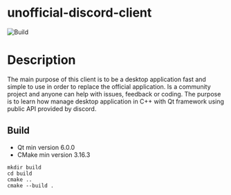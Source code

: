 # unofficial-discord-client

![Build](https://github.com/Coding-Bunker/unofficial-discord-client/workflows/Build/badge.svg)

# Description

The main purpose of this client is to be a desktop application fast and simple to use in order to replace the official application. Is a community project and anyone can help with issues, feedback or coding. The purpose is to learn how manage desktop application in C++ with Qt framework using public API provided by discord.


## Build

- Qt min version 6.0.0
- CMake min version 3.16.3

```
mkdir build
cd build
cmake ..
cmake --build .
```
